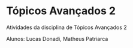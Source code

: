 # Tópicos Avançados 2
Atividades da disciplina de Tópicos Avançados 2

Alunos:
Lucas Donadi,
Matheus Patriarca
